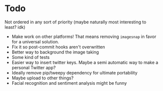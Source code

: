 # Todo
Not ordered in any sort of priority (maybe naturally most interesting to least? idk)

- Make work on other platforms! That means removing `imagesnap` in favor for a universal solution.
- Fix it so post-commit hooks aren't overwritten
- Better way to background the image taking
- Some kind of tests
- Easier way to insert twitter keys. Maybe a semi automatic way to make a personal Twitter app?
- Ideally remove pip/tweepy dependency for ultimate portability
- Maybe upload to other things?
- Facial recognition and sentiment analysis might be funny
